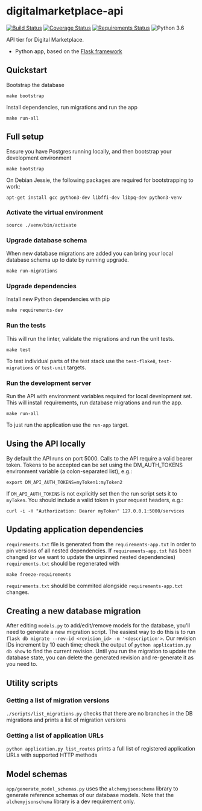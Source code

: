 # digitalmarketplace-api

[![Build Status](https://travis-ci.org/alphagov/digitalmarketplace-api.svg?branch=master)](https://travis-ci.org/alphagov/digitalmarketplace-api)
[![Coverage Status](https://coveralls.io/repos/alphagov/digitalmarketplace-api/badge.svg?branch=master&service=github)](https://coveralls.io/github/alphagov/digitalmarketplace-api?branch=master)
[![Requirements Status](https://requires.io/github/alphagov/digitalmarketplace-api/requirements.svg?branch=master)](https://requires.io/github/alphagov/digitalmarketplace-api/requirements/?branch=master)
![Python 3.6](https://img.shields.io/badge/python-3.6-blue.svg)

API tier for Digital Marketplace.

- Python app, based on the [Flask framework](http://flask.pocoo.org/)

## Quickstart

Bootstrap the database
```
make bootstrap
```

Install dependencies, run migrations and run the app
```
make run-all
```

## Full setup

Ensure you have Postgres running locally, and then bootstrap your development
environment

```
make bootstrap
```

On Debian Jessie, the following packages are required for bootstrapping to work:

```
apt-get install gcc python3-dev libffi-dev libpq-dev python3-venv
```

### Activate the virtual environment

```
source ./venv/bin/activate
```

### Upgrade database schema

When new database migrations are added you can bring your local database schema
up to date by running upgrade.

```make run-migrations```

### Upgrade dependencies

Install new Python dependencies with pip

```make requirements-dev```

### Run the tests

This will run the linter, validate the migrations and run the unit tests.

```make test```

To test individual parts of the test stack use the `test-flake8`, `test-migrations`
or `test-unit` targets.

### Run the development server

Run the API with environment variables required for local development set.
This will install requirements, run database migrations and run the app.

```make run-all```

To just run the application use the `run-app` target.

## Using the API locally

By default the API runs on port 5000. Calls to the API require a valid bearer 
token. Tokens to be accepted can be set using the DM_AUTH_TOKENS environment
variable (a colon-separated list), e.g.:

```export DM_API_AUTH_TOKENS=myToken1:myToken2```

If ``DM_API_AUTH_TOKENS`` is not explicitly set then the run script sets
it to ``myToken``. You should include a valid token in your request headers, 
e.g.:

```
curl -i -H "Authorization: Bearer myToken" 127.0.0.1:5000/services
```

## Updating application dependencies

`requirements.txt` file is generated from the `requirements-app.txt` in order to pin
versions of all nested dependencies. If `requirements-app.txt` has been changed (or
we want to update the unpinned nested dependencies) `requirements.txt` should be
regenerated with

```
make freeze-requirements
```

`requirements.txt` should be commited alongside `requirements-app.txt` changes.

## Creating a new database migration

After editing `models.py` to add/edit/remove models for the database, you'll need to generate a new migration script.
The easiest way to do this is to run `flask db migrate --rev-id <revision_id> -m '<description'>`. Our
revision IDs increment by 10 each time; check the output of `python application.py db show` to find the current
revision. Until you run the migration to update the database state, you can delete the generated revision and
re-generate it as you need to.

## Utility scripts

### Getting a list of migration versions

`./scripts/list_migrations.py` checks that there are no branches in the DB migrations and prints a
list of migration versions

### Getting a list of application URLs

`python application.py list_routes` prints a full list of registered application URLs with supported HTTP methods


## Model schemas

`app/generate_model_schemas.py` uses the `alchemyjsonschema` library to generate reference schemas of our database models.
Note that the `alchemyjsonschema` library is a dev requirement only.

